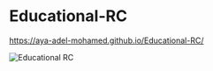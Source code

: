 # Educational-RC
https://aya-adel-mohamed.github.io/Educational-RC/

![Educational RC](https://user-images.githubusercontent.com/115530179/229286661-d58ef2b8-c7bd-4ef2-b055-2b1d52532d7e.png)
